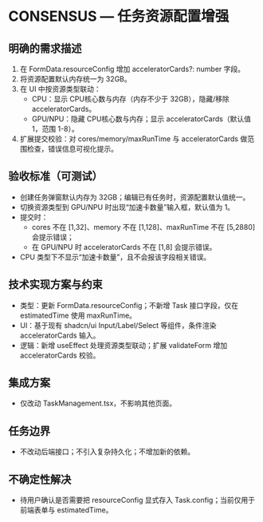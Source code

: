 # CONSENSUS — 任务资源配置增强

## 明确的需求描述
1) 在 FormData.resourceConfig 增加 acceleratorCards?: number 字段。
2) 将资源配置默认内存统一为 32GB。
3) 在 UI 中按资源类型联动：
   - CPU：显示 CPU核心数与内存（内存不少于 32GB），隐藏/移除 acceleratorCards。
   - GPU/NPU：隐藏 CPU核心数与内存；显示 acceleratorCards（默认值 1，范围 1-8）。
4) 扩展提交校验：对 cores/memory/maxRunTime 与 acceleratorCards 做范围检查，错误信息可视化提示。

## 验收标准（可测试）
- 创建任务弹窗默认内存为 32GB；编辑已有任务时，资源配置默认值统一。
- 切换资源类型到 GPU/NPU 时出现“加速卡数量”输入框，默认值为 1。
- 提交时：
  - cores 不在 [1,32]、memory 不在 [1,128]、maxRunTime 不在 [5,2880] 会提示错误；
  - 在 GPU/NPU 时 acceleratorCards 不在 [1,8] 会提示错误。
- CPU 类型下不显示“加速卡数量”，且不会报该字段相关错误。

## 技术实现方案与约束
- 类型：更新 FormData.resourceConfig；不新增 Task 接口字段，仅在 estimatedTime 使用 maxRunTime。
- UI：基于现有 shadcn/ui Input/Label/Select 等组件，条件渲染 acceleratorCards 输入。
- 逻辑：新增 useEffect 处理资源类型联动；扩展 validateForm 增加 acceleratorCards 校验。

## 集成方案
- 仅改动 TaskManagement.tsx，不影响其他页面。

## 任务边界
- 不改动后端接口；不引入复杂持久化；不增加新的依赖。

## 不确定性解决
- 待用户确认是否需要把 resourceConfig 显式存入 Task.config；当前仅用于前端表单与 estimatedTime。